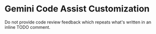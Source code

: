 # Gemini Code Assist Customization

Do not provide code review feedback which repeats what's written in an inline TODO comment.
